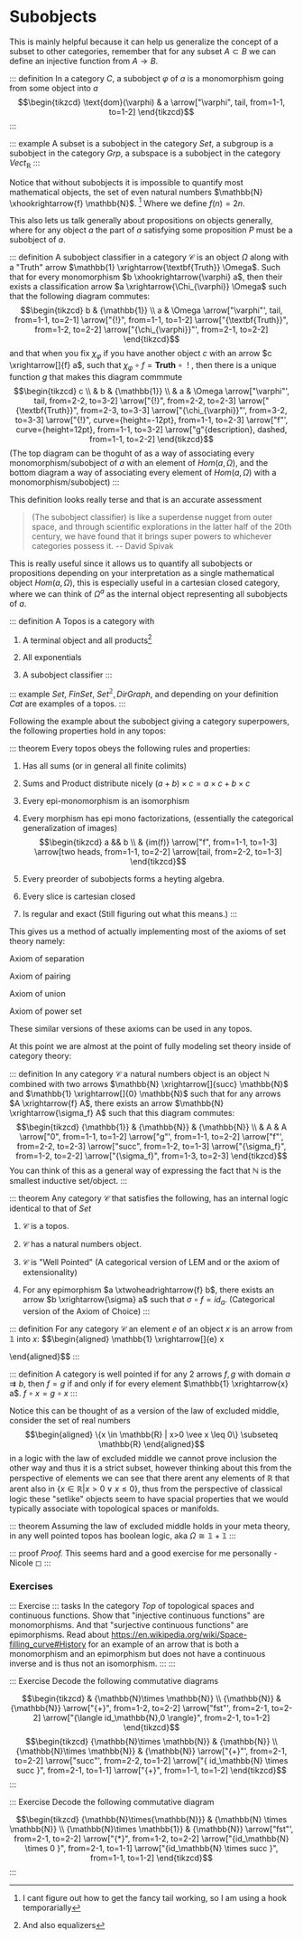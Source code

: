 # Subobjects

This is mainly helpful because it can help us generalize the concept of
a subset to other categories, remember that for any subset $A \subset B$
we can define an injective function from $A \rightarrow B$.

::: definition
In a category $C$, a subobject $\varphi$ of $a$ is a monomorphism going
from some object into $a$ $$\begin{tikzcd}
    \text{dom}(\varphi) & a
    \arrow["\varphi", tail, from=1-1, to=1-2]
\end{tikzcd}$$
:::

::: example
A subset is a subobject in the category $Set$, a subgroup is a subobject
in the category $Grp$, a subspace is a subobject in the category
$Vect_\mathbb{R}$
:::

Notice that without subobjects it is impossible to quantify most
mathematical objects, the set of even natural numbers
$\mathbb{N} \xhookrightarrow{f} \mathbb{N}$. [^1] Where we define
$f(n)=2n$.

This also lets us talk generally about propositions on objects
generally, where for any object $a$ the part of $a$ satisfying some
proposition $P$ must be a subobject of $a$.

::: definition
A subobject classifier in a category $\mathcal{C}$ is an object $\Omega$
along with a \"Truth\" arrow
$\mathbb{1} \xrightarrow{\textbf{Truth}} \Omega$. Such that for every
monomorphism $b \xhookrightarrow{\varphi} a$, then their exists a
classification arrow $a \xrightarrow{\Chi_{\varphi}} \Omega$ such that
the following diagram commutes: $$\begin{tikzcd}
    b & {\mathbb{1}} \\
    a & \Omega
    \arrow["\varphi"', tail, from=1-1, to=2-1]
    \arrow["{!}", from=1-1, to=1-2]
    \arrow["{\textbf{Truth}}", from=1-2, to=2-2]
    \arrow["{\chi_{\varphi}}"', from=2-1, to=2-2]
\end{tikzcd}$$ and that when you fix $\chi_{\varphi}$ if you have
another object $c$ with an arrow $c \xrightarrow[]{f} a$, such that
$\chi_{\varphi} \circ f = \textbf{Truth} \circ \text{ }!$ , then there
is a unique function $g$ that makes this diagram commmute
$$\begin{tikzcd}
    c \\
    & b & {\mathbb{1}} \\
    & a & \Omega
    \arrow["\varphi"', tail, from=2-2, to=3-2]
    \arrow["{!}", from=2-2, to=2-3]
    \arrow["{\textbf{Truth}}", from=2-3, to=3-3]
    \arrow["{\chi_{\varphi}}"', from=3-2, to=3-3]
    \arrow["{!}", curve={height=-12pt}, from=1-1, to=2-3]
    \arrow["f"', curve={height=12pt}, from=1-1, to=3-2]
    \arrow["g"{description}, dashed, from=1-1, to=2-2]
\end{tikzcd}$$ (The top diagram can be thoguht of as a way of
associating every monomorphism/subobject of $a$ with an element of
$Hom(a,\Omega)$, and the bottom diagram a way of associating every
element of $Hom(a,\Omega)$ with a monomorphism/subobject)
:::

This definition looks really terse and that is an accurate assessment

> (The subobject classifier) is like a superdense nugget from outer
> space, and through scientific explorations in the latter half of the
> 20th century, we have found that it brings super powers to whichever
> categories possess it. -- David Spivak

This is really useful since it allows us to quantify all subobjects or
propositions depending on your interpretation as a single mathematical
object $Hom(a, \Omega)$, this is especially useful in a cartesian closed
category, where we can think of $\Omega^a$ as the internal object
representing all subobjects of $a$.

::: definition
A Topos is a category with

1.  A terminal object and all products[^2]

2.  All exponentials

3.  A subobject classifier
:::

::: example
$Set$, $FinSet$, $Set^\mathbb{2}, DirGraph$, and depending on your
definition $Cat$ are examples of a topos.
:::

Following the example about the subobject giving a category superpowers,
the following properties hold in any topos:

::: theorem
Every topos obeys the following rules and properties:

1.  Has all sums (or in general all finite colimits)

2.  Sums and Product distribute nicely
    $(a + b) \times c = a \times c + b \times c$

3.  Every epi-monomorphism is an isomorphism

4.  Every morphism has epi mono factorizations, (essentially the
    categorical generalization of images) $$\begin{tikzcd}
                a && b \\
                & {im(f)}
                \arrow["f", from=1-1, to=1-3]
                \arrow[two heads, from=1-1, to=2-2]
                \arrow[tail, from=2-2, to=1-3]
            \end{tikzcd}$$

5.  Every preorder of subobjects forms a heyting algebra.

6.  Every slice is cartesian closed

7.  Is regular and exact (Still figuring out what this means.)
:::

This gives us a method of actually implementing most of the axioms of
set theory namely:

Axiom of separation

Axiom of pairing

Axiom of union

Axiom of power set

These similar versions of these axioms can be used in any topos.

At this point we are almost at the point of fully modeling set theory
inside of category theory:

::: definition
In any category $\mathcal{C}$ a natural numbers object is an object
$\mathbb{N}$ combined with two arrows
$\mathbb{N} \xrightarrow[]{succ} \mathbb{N}$ and
$\mathbb{1} \xrightarrow[]{0} \mathbb{N}$ such that for any arrows
$A \xrightarrow{f} A$, there exists an arrow
$\mathbb{N} \xrightarrow{\sigma_f} A$ such that this diagram commutes:
$$\begin{tikzcd}
    {\mathbb{1}} & {\mathbb{N}} & {\mathbb{N}} \\
    & A & A
    \arrow["0", from=1-1, to=1-2]
    \arrow["g"', from=1-1, to=2-2]
    \arrow["f"', from=2-2, to=2-3]
    \arrow["succ", from=1-2, to=1-3]
    \arrow["{\sigma_f}", from=1-2, to=2-2]
    \arrow["{\sigma_f}", from=1-3, to=2-3]
\end{tikzcd}$$ You can think of this as a general way of expressing the
fact that $\mathbb{N}$ is the smallest inductive set/object.
:::

::: theorem
Any category $\mathcal{C}$ that satisfies the following, has an internal
logic identical to that of $Set$

1.  $\mathcal{C}$ is a topos.

2.  $\mathcal{C}$ has a natural numbers object.

3.  $\mathcal{C}$ is \"Well Pointed\" (A categorical version of LEM and
    or the axiom of extensionality)

4.  For any epimorphism $a \xtwoheadrightarrow{f} b$, there exists an
    arrow $b \xrightarrow{\sigma} a$ such that $\sigma \circ f = id_a$.
    (Categorical version of the Axiom of Choice)
:::

::: definition
For any category $\mathcal{C}$ an element $e$ of an object $x$ is an
arrow from $\mathbb{1}$ into $x$: $$\begin{aligned}
        \mathbb{1} \xrightarrow[]{e} x
    
\end{aligned}$$
:::

::: definition
A category is well pointed if for any 2 arrows $f,g$ with domain
$a \rightrightarrows b$, then $f=g$ if and only if for every element
$\mathbb{1} \xrightarrow{x} a$. $f \circ x = g \circ x$
:::

Notice this can be thought of as a version of the law of excluded
middle, consider the set of real numbers $$\begin{aligned}
    \{x \in \mathbb{R} | x>0 \vee x \leq 0\} \subseteq \mathbb{R}
\end{aligned}$$ in a logic with the law of excluded middle we cannot
prove inclusion the other way and thus it is a strict subset, however
thinking about this from the perspective of elements we can see that
there arent any elements of $\mathbb{R}$ that arent also in
$\{x \in \mathbb{R} | x>0 \vee x \leq 0\}$, thus from the perspective of
classical logic these \"setlike\" objects seem to have spacial
properties that we would typically associate with topological spaces or
manifolds.

::: theorem
Assuming the law of excluded middle holds in your meta theory, in any
well pointed topos has boolean logic, aka
$\Omega \cong \mathbb{1}+\mathbb{1}$
:::

::: proof
*Proof.* This seems hard and a good exercise for me personally -
Nicole ◻
:::

### Exercises

::: Exercise
::: tasks
In the category $Top$ of topological spaces and continuous functions.
Show that \"injective continuous functions\" are monomorphisms. And that
\"surjective continuous functions\" are epimorphisms. Read about
<https://en.wikipedia.org/wiki/Space-filling_curve#History> for an
example of an arrow that is both a monomorphism and an epimorphism but
does not have a continuous inverse and is thus not an isomorphism.
:::
:::

::: Exercise
Decode the following commutative diagrams

$$\begin{tikzcd}
    & {\mathbb{N}\times \mathbb{N}} \\
    {\mathbb{N}} & {\mathbb{N}}
    \arrow["{+}", from=1-2, to=2-2]
    \arrow["fst"', from=2-1, to=2-2]
    \arrow["{\langle id_\mathbb{N},0 \rangle}", from=2-1, to=1-2]
\end{tikzcd}$$ $$\begin{tikzcd}
    {\mathbb{N}\times \mathbb{N}} & {\mathbb{N}} \\
    {\mathbb{N}\times \mathbb{N}} & {\mathbb{N}}
    \arrow["{+}"', from=2-1, to=2-2]
    \arrow["succ"', from=2-2, to=1-2]
    \arrow["{ id_\mathbb{N} \times  succ }", from=2-1, to=1-1]
    \arrow["{+}", from=1-1, to=1-2]
\end{tikzcd}$$
:::

::: Exercise
Decode the following commutative diagram

$$\begin{tikzcd}
    {\mathbb{N}\times{\mathbb{N}}} & {\mathbb{N} \times \mathbb{N}} \\
    {\mathbb{N}\times \mathbb{1}} & {\mathbb{N}}
    \arrow["fst"', from=2-1, to=2-2]
    \arrow["{*}", from=1-2, to=2-2]
    \arrow["{id_\mathbb{N} \times 0 }", from=2-1, to=1-1]
    \arrow["{id_\mathbb{N} \times succ }", from=1-1, to=1-2]
\end{tikzcd}$$
:::

[^1]: I cant figure out how to get the fancy tail working, so I am using
    a hook temporarially

[^2]: And also equalizers
